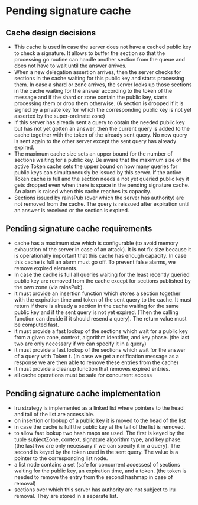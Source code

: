 # Pending signature cache

## Cache design decisions
- This cache is used in case the server does not have a cached public key to check a signature. It 
  allows to buffer the section so that the processing go routine can handle another section from the 
  queue and does not have to wait until the answer arrives.
- When a new delegation assertion arrives, then the server checks for sections in the cache waiting
  for this public key and starts processing them. In case a shard or zone arrives, the server looks
  up those sections in the cache waiting for the answer according to the token of the message and if
  the shard or zone contain the public key, starts processing them or drop them otherwise. (A
  section is dropped if it is signed by a private key for which the corresponding public key is not
  yet asserted by the super-ordinate zone)
- If this server has already sent a query to obtain the needed public key but has not yet gotten an
  answer, then the current query is added to the cache together with the token of the already sent
  query. No new query is sent again to the other server except the sent query has already
  expired.
- The maximum cache size sets an upper bound for the number of sections waiting for a public key. Be
  aware that the maximum size of the active Token cache sets the upper bound on how many queries for
  public keys can simultaneously be issued by this server. If the active Token cache is full and the
  section needs a not yet queried public key it gets dropped even when there is space in the pending
  signature cache. An alarm is raised when this cache reaches its capacity.
- Sections issued by rainsPub (over which the server has authority) are not removed from the cache.
  The query is reissued after expiration until an answer is received or the section is expired.
  
## Pending signature cache requirements
- cache has a maximum size which is configurable (to avoid memory exhaustion of the server in case of
  an attack). It is not fix size because it is operationally important that this cache has enough
  capacity. In case this cache is full an alarm must go off. To prevent false alarms, we remove
  expired elements.
- In case the cache is full all queries waiting for the least recently queried public key are
  removed from the cache except for sections published by the own zone (via rainsPub).
- it must provide an insertion function which stores a section together with the expiration time and
  token of the sent query to the cache. It must return if there is already a section in the cache
  waiting for the same public key and if the sent query is not yet expired. (Then the calling function can
  decide if it should resend a query). The return value must be computed fast.
- it must provide a fast lookup of the sections which wait for a public key from a given zone,
  context, algorithm identifier, and key phase. (the last two are only necessary if we can specify
  it in a query)
- it must provide a fast lookup of the sections which wait for the answer of a query with Token t.
  (In case we get a notification message as a response we are then able to remove these entries from
  the cache)
- it must provide a cleanup function that removes expired entries.
- all cache operations must be safe for concurrent access

## Pending signature cache implementation
- lru strategy is implemented as a linked list where pointers to the head and tail of the list are
  accessible.
- on insertion or lookup of a public key it is moved to the head of the list
- in case the cache is full the public key at the tail of the list is removed.
- to allow fast lookup two hash maps are used. The first is keyed by the tuple subjectZone, context,
  signature algorithm type, and key phase. (the last two are only necessary if we can specify it in
  a query). The second is keyed by the token used in the sent query. The value is a pointer to the
  corresponding list node.
- a list node contains a set (safe for concurrent accesses) of sections waiting for the public key,
  an expiration time, and a token. (the token is needed to remove the entry from the second hashmap
  in case of removal)
- sections over which this server has authority are not subject to lru removal. They are stored in a
  separate list.
